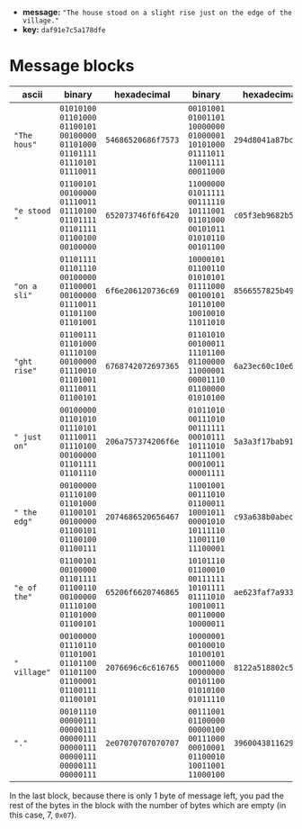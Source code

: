 * **message:** `"The house stood on a slight rise just on the edge of the village."`
* **key:** `daf91e7c5a178dfe`

# Message blocks
| ascii | binary | hexadecimal | binary | hexadecimal |
| ----- | ------ | ----------- | ------ | ----------- |
| `"The hous"` | `01010100 01101000`<br>`01100101 00100000`<br>`01101000 01101111`<br>`01110101 01110011` | `54686520686f7573` | `00101001 01001101`<br>`10000000 01000001`<br>`10101000 01111011`<br>`11001111 00011000` | `294d8041a87bcf18`
| `"e stood "` | `01100101 00100000`<br>`01110011 01110100`<br>`01101111 01101111`<br>`01100100 00100000` | `652073746f6f6420` | `11000000 01011111`<br>`00111110 10111001`<br>`01101000 00101011`<br>`01010110 00101100` | `c05f3eb9682b562c`
| `"on a sli"` | `01101111 01101110`<br>`00100000 01100001`<br>`00100000 01110011`<br>`01101100 01101001` | `6f6e206120736c69` | `10000101 01100110`<br>`01010101 01111000`<br>`00100101 10110100`<br>`10010010 11011010` | `8566557825b492da`
| `"ght rise"` | `01100111 01101000`<br>`01110100 00100000`<br>`01110010 01101001`<br>`01110011 01100101` | `6768742072697365` | `01101010 00100011`<br>`11101100 01100000`<br>`11000001 00001110`<br>`01100000 01010100` | `6a23ec60c10e6054`
| `" just on"` | `00100000 01101010`<br>`01110101 01110011`<br>`01110100 00100000`<br>`01101111 01101110` | `206a757374206f6e` | `01011010 00111010`<br>`00111111 00010111`<br>`10111010 10111001`<br>`00010011 00001111` | `5a3a3f17bab9130f`
| `" the edg"` | `00100000 01110100`<br>`01101000 01100101`<br>`00100000 01100101`<br>`01100100 01100111` | `2074686520656467` | `11001001 00111010`<br>`01100011 10001011`<br>`00001010 10111110`<br>`11001110 11100001` | `c93a638b0abecee1`
| `"e of the"` | `01100101 00100000`<br>`01101111 01100110`<br>`00100000 01110100`<br>`01101000 01100101` | `65206f6620746865` | `10101110 01100010`<br>`00111111 10101111`<br>`01111010 10010011`<br>`00110000 10000011` | `ae623faf7a933083`
| `" village"` | `00100000 01110110`<br>`01101001 01101100`<br>`01101100 01100001`<br>`01100111 01100101` | `2076696c6c616765` | `10000001 00100010`<br>`10100101 00011000`<br>`10000000 00101100`<br>`01010100 01011110` | `8122a518802c545e`
| `"."`        | `00101110 00000111`<br>`00000111 00000111`<br>`00000111 00000111`<br>`00000111 00000111` | `2e07070707070707` | `00111001 01100000`<br>`00000100 00111000`<br>`00010001 01100010`<br>`10011001 11000100` | `39600438116299c4`

In the last block, because there is only 1 byte of message left, you pad the rest of the bytes in the block with the number of bytes which are empty (in this case, 7, `0x07`).
